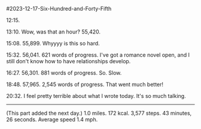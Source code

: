 #2023-12-17-Six-Hundred-and-Forty-Fifth

12:15.

13:10.  Wow, was that an hour?  55,420.

15:08.  55,899.  Whyyyy is this so hard.

15:32.  56,041.  621 words of progress.  I've got a romance novel open, and I still don't know how to have relationships develop.

16:27.  56,301.  881 words of progress.  So.  Slow.

18:48.  57,965.  2,545 words of progress.  That went much better!

20:32.  I feel pretty terrible about what I wrote today.  It's so much talking.

---
(This part added the next day.)  1.0 miles.  172 kcal.  3,577 steps.  43 minutes, 26 seconds.  Average speed 1.4 mph.